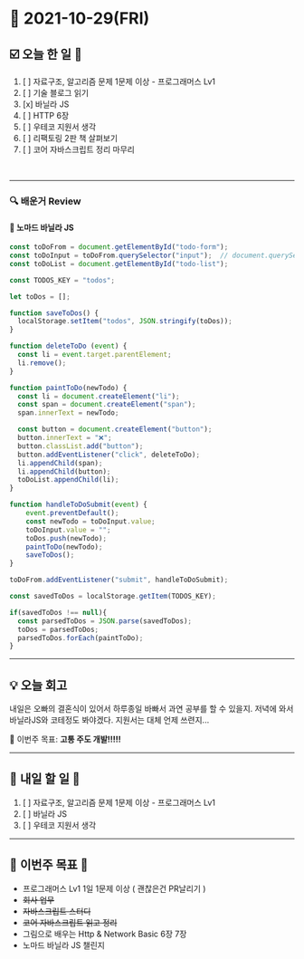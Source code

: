 # 📆 2021-10-29(FRI)
## ☑️ 오늘 한 일 📑
1. [ ] 자료구조, 알고리즘 문제 1문제 이상 - 프로그래머스 Lv1
2. [ ] 기술 블로그 읽기
3. [x] 바닐라 JS 
4. [ ] HTTP 6장   
5. [ ] 우테코 지원서 생각
6. [ ] 리팩토링 2판 책 살펴보기
7. [ ] 코어 자바스크립트 정리 마무리

<br>

***

### 🔍️ 배운거 Review 

#### 🌈 노마드 바닐라 JS 
```js
const toDoFrom = document.getElementById("todo-form");
const toDoInput = toDoFrom.querySelector("input");  // document.querySelector("#todo-form input");
const toDoList = document.getElementById("todo-list");

const TODOS_KEY = "todos";

let toDos = [];

function saveToDos() {
  localStorage.setItem("todos", JSON.stringify(toDos));
}

function deleteToDo (event) {
  const li = event.target.parentElement;
  li.remove();
}

function paintToDo(newTodo) {
  const li = document.createElement("li");
  const span = document.createElement("span");
  span.innerText = newTodo;

  const button = document.createElement("button");
  button.innerText = "❌";
  button.classList.add("button");
  button.addEventListener("click", deleteToDo);
  li.appendChild(span);
  li.appendChild(button);
  toDoList.appendChild(li);
}

function handleToDoSubmit(event) {
    event.preventDefault();
    const newTodo = toDoInput.value;
    toDoInput.value = "";
    toDos.push(newTodo);
    paintToDo(newTodo);
    saveToDos();
}

toDoFrom.addEventListener("submit", handleToDoSubmit);

const savedToDos = localStorage.getItem(TODOS_KEY);

if(savedToDos !== null){
  const parsedToDos = JSON.parse(savedToDos);
  toDos = parsedToDos;
  parsedToDos.forEach(paintToDo);
}

```
***

## 💡  오늘 회고 

내일은 오빠의 결혼식이 있어서 하루종일 바빠서 과연 공부를 할 수 있을지. 저녁에 와서 바닐라JS와 코테정도 봐야겠다. 지원서는 대체 언제 쓰련지...

🎯 이번주 목표: **고통 주도 개발!!!!!** 

***

## 🎯 내일 할 일 🎯
1. [ ] 자료구조, 알고리즘 문제 1문제 이상 - 프로그래머스 Lv1
2. [ ] 바닐라 JS 
3. [ ] 우테코 지원서 생각

***

## 🏁 이번주 목표 🏁  
- 프로그래머스 Lv1 1일 1문제 이상 ( 괜찮은건 PR날리기 )
- ~~회사 업무~~ 
- ~~자바스크립트 스터디~~ 
- ~~코어 자바스크립트 읽고 정리~~ 
- 그림으로 배우는 Http & Network Basic 6장 7장
- 노마드 바닐라 JS 챌린지

